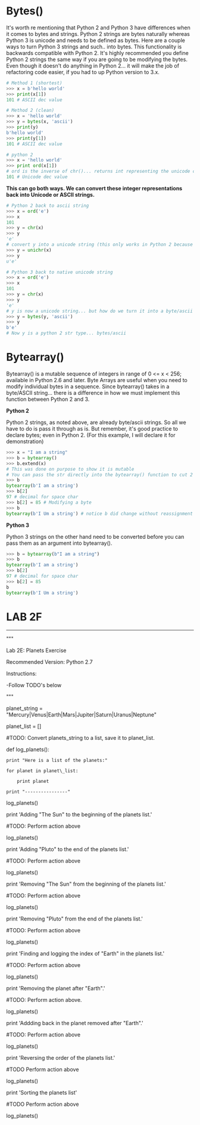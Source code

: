 # Bytes\(\)

It's worth re mentioning that Python 2 and Python 3 have differences when it comes to bytes and strings. Python 2 strings are bytes naturally whereas Python 3 is unicode and needs to be defined as bytes. Here are a couple ways to turn Python 3 strings and such.. into bytes. This functionality is backwards compatible with Python 2. It's highly recommended you define Python 2 strings the same way if you are going to be modifying the bytes. Even though it doesn't do anything in Python 2... it will make the job of refactoring code easier, if you had to up Python version to 3.x.

```py
# Method 1 (shortest)
>>> x = b'hello world'
>>> print(x[1])
101 # ASCII dec value

# Method 2 (clean)
>>> x = 'hello world'
>>> y = bytes(x, 'ascii')
>>> print(y)
b'hello world'
>>> print(y[1])
101 # ASCII dec value

# python 2
>>> x = 'hello world'
>>> print ord(x[1]) 
# ord is the inverse of chr()... returns int representing the unicode code point of the argument
101 # Unicode dec value
```

**This can go both ways. We can convert these integer representations back into Unicode or ASCII strings.**

```py
# Python 2 back to ascii string
>>> x = ord('e')
>>> x
101
>>> y = chr(x)
>>> y
'e'
# convert y into a unicode string (this only works in Python 2 because unicode is default in Python 3)
>>> y = unichr(x)
>>> y
u'e'

# Python 3 back to native unicode string
>>> x = ord('e')
>>> x
101
>>> y = chr(x)
>>> y
'e'
# y is now a unicode string... but how do we turn it into a byte/ascii string?
>>> y = bytes(y, 'ascii')
>>> y
b'e'
# Now y is a python 2 str type... bytes/ascii
```

# Bytearray\(\)

Bytearray\(\) is a mutable sequence of integers in range of 0 &lt;= x &lt; 256; available in Python 2.6 and later​. Byte Arrays are useful when you need to modify individual bytes in a sequence. Since bytearray\(\) takes in a byte/ASCII string... there is a difference in how we must implement this function between Python 2 and 3.

**Python 2**

Python 2 strings, as noted above, are already byte/ascii strings. So all we have to do is pass it through as is. But remember, it's good practice to declare bytes; even in Python 2. \(For this example, I will declare it for demonstration\)

```py
>>> x = "I am a string"
>>> b = bytearray()​
>>> b.extend(x) 
# This was done on purpose to show it is mutable 
# You can pass the str directly into the bytearray() function to cut 2 lines
>>> b​
bytearray(b'I am a string')​
>>> b[2]​
97 # decimal for space char​
>>> b[2] = 85​ # Modifying a byte
>>> b​
bytearray(b'I Um a string')​ # notice b did change without reassignment
```

**Python 3**

Python 3 strings on the other hand need to be converted before you can pass them as an argument into bytearray\(\).

```py
>>> b = bytearray(b"I am a string")​
>>> b​
bytearray(b'I am a string')​
>>> b[2]​
97 # decimal for space char​
>>> b[2] = 85​
b​
bytearray(b'I Um a string')​
```

# LAB 2F

---

"""

Lab 2E: Planets Exercise

Recommended Version: Python 2.7



Instructions:

-Follow TODO's below

"""

planet\_string = "Mercury\|Venus\|Earth\|Mars\|Jupiter\|Saturn\|Uranus\|Neptune"

planet\_list = \[\]

\#TODO: Convert planets\_string to a list, save it to planet\_list.



def log\_planets\(\):

    print "Here is a list of the planets:"

    for planet in planet\_list:

        print planet

    print "----------------"



log\_planets\(\)



print 'Adding "The Sun" to the beginning of the planets list.'

\#TODO: Perform action above

log\_planets\(\)



print 'Adding "Pluto" to the end of the planets list.'

\#TODO: Perform action above

log\_planets\(\)



print 'Removing "The Sun" from the beginning of the planets list.'

\#TODO: Perform action above

log\_planets\(\)



print 'Removing "Pluto" from the end of the planets list.'

\#TODO: Perform action above

log\_planets\(\)



print 'Finding and logging the index of "Earth" in the planets list.'

\#TODO: Perform action above

log\_planets\(\)



print 'Removing the planet after "Earth".'

\#TODO: Perform action above.  

log\_planets\(\)



print 'Addding back in the planet removed after "Earth".'

\#TODO: Perform action above

log\_planets\(\)



print 'Reversing the order of the planets list.'

\#TODO Perform action above

log\_planets\(\)



print 'Sorting the planets list'

\#TODO Perform action above

log\_planets\(\)



